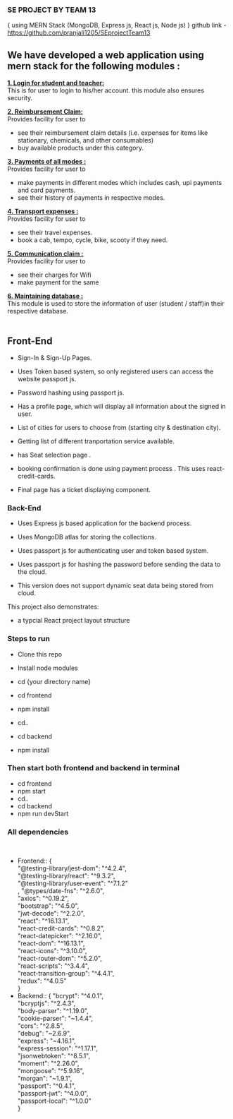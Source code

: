 
### SE PROJECT BY TEAM 13 
{ using MERN Stack (MongoDB, Express js, React js, Node js) }
github link - https://github.com/pranjali1205/SEprojectTeam13

## We have developed a web application using mern stack for the following modules :

 <b><u>1. Login for student and teacher:</u></b><br>
  This is for user to login to his/her account. this module also ensures security.
  
 <b><u>2. Reimbursement Claim:</u></b><br>
  Provides facility for user to
  - see their reimbursement claim details (i.e. expenses for items like     stationary, chemicals, and other consumables)
  - buy available products under this category.

 <b><u>3. Payments of all modes :</u></b><br>
  Provides facility for user to 
  - make payments in different modes which includes cash, upi payments and card payments.
  - see their history of payments in respective modes.
  
 <b><u>4. Transport expenses :</u></b><br>
  Provides facility for user to
  - see their travel expenses.
  - book a cab, tempo, cycle, bike, scooty if they need.
  
 <b><u>5. Communication claim :</u></b><br> 
  Provides facility for user to
  - see their charges for Wifi
  - make payment for the same
  
 <b><u>6. Maintaining database :</u></b><br>
  This module is used to store the information of user (student / staff)in their respective database.
  <br>
  <br>

## Front-End

* Sign-In & Sign-Up Pages.

* Uses Token based system, so only registered users can access the website  passport js.

* Password hashing using passport js.

* Has a profile page, which will display all information about the signed in user.

* List of cities for users to choose from (starting city & destination city). 

* Getting list of different tranportation service available.

* has Seat selection page .

* booking confirmation is done using payment process . This uses react-credit-cards. 

* Final page has a ticket displaying component.

### Back-End

* Uses Express js based application for the backend process.

* Uses MongoDB atlas for storing the collections.

* Uses passport js for authenticating user and token based system.

* Uses passport js for hashing the password before sending the data to the cloud.

* This version does not support dynamic seat data being stored from cloud.


This project also demonstrates:

* a typcial React project layout structure




### Steps to run



* Clone this repo

* Install node modules
 * cd {your directory name}
 * cd frontend
 *  npm install
 * cd..
 * cd backend
 *  npm install


### Then start both frontend and backend in terminal

 * cd frontend
 * npm start
 * cd..
 * cd backend
 * npm run devStart

### All dependencies
<br>

*  Frontend::
  {<br>
  "@testing-library/jest-dom": "^4.2.4",<br>
  "@testing-library/react": "^9.3.2",<br>
  "@testing-library/user-event": "^7.1.2"<br>,
  "@types/date-fns": "^2.6.0",<br>
  "axios": "^0.19.2",<br>
  "bootstrap": "^4.5.0",<br>
  "jwt-decode": "^2.2.0",<br>
  "react": "^16.13.1",<br>
  "react-credit-cards": "^0.8.2",<br>
  "react-datepicker": "^2.16.0",<br>
  "react-dom": "^16.13.1",<br>
  "react-icons": "^3.10.0",<br>
  "react-router-dom": "^5.2.0",<br>
  "react-scripts": "^3.4.4",<br>
  "react-transition-group": "^4.4.1",<br>
  "redux": "^4.0.5"<br>
  }<br>
*  Backend::
  {
  "bcrypt": "^4.0.1",<br>
  "bcryptjs": "^2.4.3",<br>
  "body-parser": "^1.19.0",<br>
  "cookie-parser": "~1.4.4",<br>
  "cors": "^2.8.5",<br>
  "debug": "~2.6.9",<br>
  "express": "~4.16.1",<br>
  "express-session": "^1.17.1",<br>
  "jsonwebtoken": "^8.5.1",<br>
  "moment": "^2.26.0",<br>
  "mongoose": "^5.9.16",<br>
  "morgan": "~1.9.1",<br>
  "passport": "^0.4.1",<br>
  "passport-jwt": "^4.0.0",<br>
  "passport-local": "^1.0.0"<br>
  }

